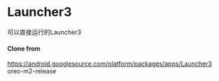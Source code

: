 # Launcher3
可以直接运行的Launcher3

#### Clone from
https://android.googlesource.com/platform/packages/apps/Launcher3
oreo-m2-release
